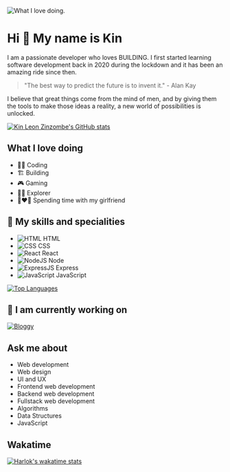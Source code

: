 ![What I love doing.](https://plus.unsplash.com/premium_photo-1678565869434-c81195861939?ixlib=rb-4.0.3&ixid=M3wxMjA3fDB8MHxzZWFyY2h8MXx8Q29kaW5nfGVufDB8fDB8fHww&auto=format&fit=crop&w=500&q=60)
# Hi 👋 My name is Kin
I am a passionate developer who loves BUILDING. I first started learning software development back in 2020 during the lockdown and it has been an amazing ride since then.
> "The best way to predict the future is to invent it." - Alan Kay

I believe that great things come from the mind of men, and by giving them the tools to make those ideas a reality, a new world of possibilities is unlocked.

[![Kin Leon Zinzombe's GitHub stats](https://github-readme-stats.vercel.app/api?username=zinzombe-kin&show_icons=true&theme=radical)](https://github.com/anuraghazra/github-readme-stats)

## What I love doing
* 👨‍💻 Coding
* 🏗️ Building
* 🎮 Gaming
* 🚶‍♂️ Explorer
* 👩‍❤️‍👨 Spending time with my girlfriend

## 🧰 My skills  and specialities
* ![HTML](https://img.shields.io/badge/-HTML-brown.svg)  HTML
* ![CSS](https://img.shields.io/badge/-CSS-blue.svg)  CSS
* ![React](https://img.shields.io/badge/-ReactJS-purple.svg)  React
* ![NodeJS](https://img.shields.io/badge/-NodeJS-brown.svg) Node
* ![ExpressJS](https://img.shields.io/badge/-ExpressJS-blue.svg) Express
* ![JavaScript](https://img.shields.io/badge/-JavaScript-yellow.svg) JavaScript
  
[![Top Languages](https://github-readme-stats.vercel.app/api/top-langs/?username=zinzombe-kin&layout=donut)](https://github.com/anuraghazra/github-readme-stats)

## 🚧 I am currently working on 
[![Bloggy](https://github-readme-stats.vercel.app/api/pin/?username=zinzombe-kin&repo=bloggy)](https://github.com/anuraghazra/github-readme-stats)

## Ask me about
* Web development
* Web design
* UI and UX
* Frontend web development
* Backend web development
* Fullstack web development
* Algorithms
* Data Structures
* JavaScript

## Wakatime
[![Harlok's wakatime stats](https://github-readme-stats.vercel.app/api/wakatime?username=zinzombe-kin)](https://github.com/anuraghazra/github-readme-stats)
